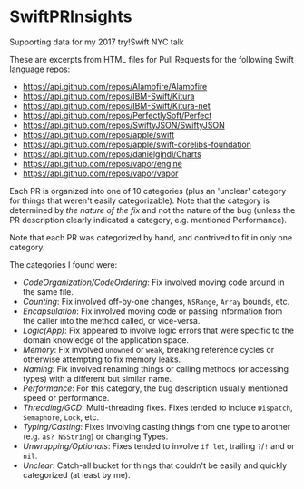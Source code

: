 # SwiftPRInsights

Supporting data for my 2017 try!Swift NYC talk

These are excerpts from HTML files for Pull Requests for the following Swift language repos:

* https://api.github.com/repos/Alamofire/Alamofire
* https://api.github.com/repos/IBM-Swift/Kitura
* https://api.github.com/repos/IBM-Swift/Kitura-net
* https://api.github.com/repos/PerfectlySoft/Perfect
* https://api.github.com/repos/SwiftyJSON/SwiftyJSON
* https://api.github.com/repos/apple/swift
* https://api.github.com/repos/apple/swift-corelibs-foundation
* https://api.github.com/repos/danielgindi/Charts
* https://api.github.com/repos/vapor/engine
* https://api.github.com/repos/vapor/vapor

Each PR is organized into one of 10 categories (plus an 'unclear' category for things that weren't easily categorizable). Note that the category is determined by *the nature of the _fix_* and not the nature of the bug (unless the PR description clearly indicated a category, e.g. mentioned Performance).  

Note that each PR was categorized by hand, and contrived to fit in only one category.

The categories I found were:

* _CodeOrganization/CodeOrdering_: Fix involved moving code around in the same file.
* _Counting_: Fix involved off-by-one changes, `NSRange`, `Array` bounds, etc.
* _Encapsulation_: Fix involved moving code or passing information from the caller into the method called, or vice-versa.
* _Logic(App)_: Fix appeared to involve logic errors that were specific to the domain knowledge of the application space.
* _Memory_: Fix involved `unowned` or `weak`, breaking reference cycles or otherwise attempting to fix memory leaks.
* _Naming_: Fix involved renaming things or calling methods (or accessing types) with a different but similar name.
* _Performance_: For this category, the bug description usually mentioned speed or performance.
* _Threading/GCD_: Multi-threading fixes. Fixes tended to include `Dispatch`, `Semaphore`, `Lock`, etc.
* _Typing/Casting_: Fixes involving casting things from one type to another (e.g. `as? NSString`) or changing Types.
* _Unwrapping/Optionals_: Fixes tended to involve `if let`, trailing `?`/`!` and or `nil`.
* _Unclear_: Catch-all bucket for things that couldn't be easily and quickly categorized (at least by me).
